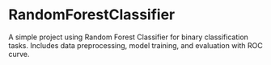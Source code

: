 # RandomForestClassifier
 A simple project using Random Forest Classifier for binary classification tasks. Includes data preprocessing, model training, and evaluation with ROC curve.
